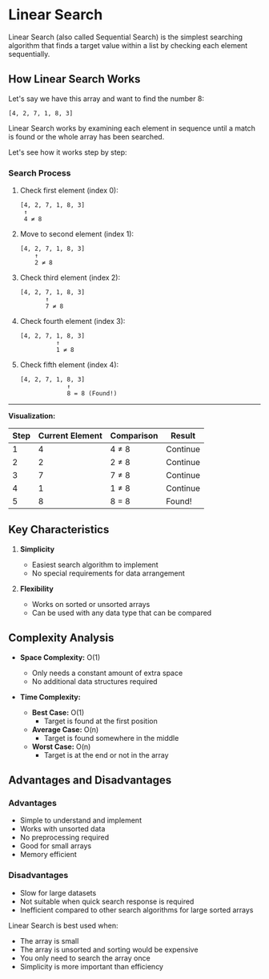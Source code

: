 # Linear Search

Linear Search (also called Sequential Search) is the simplest searching algorithm that finds a target value within a list by checking each element sequentially.

## How Linear Search Works

Let's say we have this array and want to find the number 8:

```
[4, 2, 7, 1, 8, 3]
```

Linear Search works by examining each element in sequence until a match is found or the whole array has been searched.

Let's see how it works step by step:

### Search Process

1. Check first element (index 0):
   ```
   [4, 2, 7, 1, 8, 3]
    ↑
    4 ≠ 8
   ```

2. Move to second element (index 1):
   ```
   [4, 2, 7, 1, 8, 3]
       ↑
       2 ≠ 8
   ```

3. Check third element (index 2):
   ```
   [4, 2, 7, 1, 8, 3]
          ↑
          7 ≠ 8
   ```

4. Check fourth element (index 3):
   ```
   [4, 2, 7, 1, 8, 3]
             ↑
             1 ≠ 8
   ```

5. Check fifth element (index 4):
   ```
   [4, 2, 7, 1, 8, 3]
                ↑
                8 = 8 (Found!)
   ```

---

**Visualization:**

| Step | Current Element | Comparison | Result |
|------|-----------------|------------|--------|
| 1    | 4              | 4 ≠ 8      | Continue |
| 2    | 2              | 2 ≠ 8      | Continue |
| 3    | 7              | 7 ≠ 8      | Continue |
| 4    | 1              | 1 ≠ 8      | Continue |
| 5    | 8              | 8 = 8      | Found! |

## Key Characteristics

1. **Simplicity**
   - Easiest search algorithm to implement
   - No special requirements for data arrangement

2. **Flexibility**
   - Works on sorted or unsorted arrays
   - Can be used with any data type that can be compared

## Complexity Analysis

- **Space Complexity:** O(1)
  - Only needs a constant amount of extra space
  - No additional data structures required

- **Time Complexity:**
  - **Best Case:** O(1)
    - Target is found at the first position
  - **Average Case:** O(n)
    - Target is found somewhere in the middle
  - **Worst Case:** O(n)
    - Target is at the end or not in the array

## Advantages and Disadvantages

### Advantages
- Simple to understand and implement
- Works with unsorted data
- No preprocessing required
- Good for small arrays
- Memory efficient

### Disadvantages
- Slow for large datasets
- Not suitable when quick search response is required
- Inefficient compared to other search algorithms for large sorted arrays

Linear Search is best used when:
- The array is small
- The array is unsorted and sorting would be expensive
- You only need to search the array once
- Simplicity is more important than efficiency